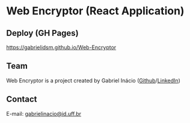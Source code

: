 # Web Encryptor (React Application)

## Deploy (GH Pages)

https://gabrielidsm.github.io/Web-Encryptor

## Team

Web Encryptor is a project created by Gabriel Inácio ([Github](https://github.com/GabrielIDSM)/[LinkedIn](https://www.linkedin.com/in/gabriel-inacio-uff/))

## Contact

E-mail: gabrielinacio@id.uff.br
